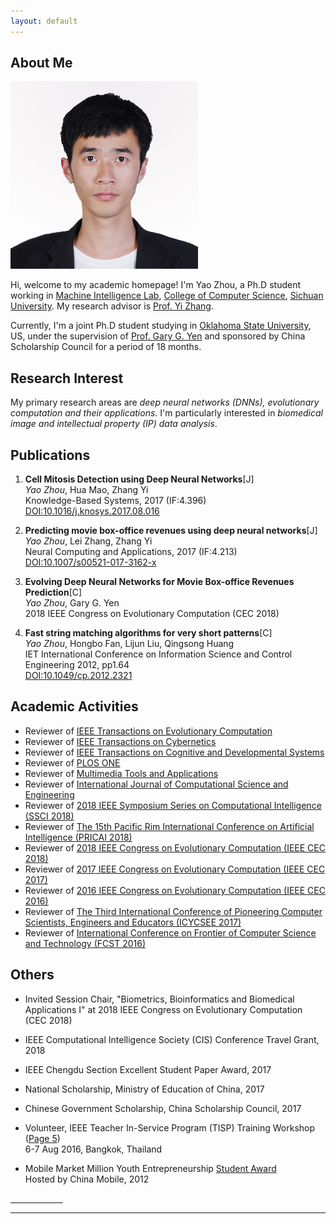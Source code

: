 ```yaml
---
layout: default
---
```


## About Me

<img class="profile-picture" src="photo_personal.jpg">

Hi, welcome to my academic homepage! I'm Yao Zhou, a Ph.D student working in [Machine Intelligence Lab](http://www.machineilab.org), [College of Computer Science](http://cs.scu.edu.cn), [Sichuan University](http://www.scu.edu.cn). My research advisor is [Prof. Yi Zhang](http://www.machineilab.org/users/zhangyi/).

Currently, I'm a joint Ph.D student studying in [Oklahoma State University](https://go.okstate.edu/), US, under the supervision of [Prof. Gary G. Yen](http://isc.okstate.edu/) and sponsored by China Scholarship Council for a period of 18 months.

## Research Interest

My primary research areas are *deep neural networks (DNNs), evolutionary computation and their applications*. I'm particularly interested in *biomedical image and intellectual property (IP) data analysis*.


## Publications

1. **Cell Mitosis Detection using Deep Neural Networks**[J]  
*Yao Zhou*, Hua Mao, Zhang Yi  
Knowledge-Based Systems, 2017 (IF:4.396)  
[DOI:10.1016/j.knosys.2017.08.016](https://doi.org/10.1016/j.knosys.2017.08.016)

2. **Predicting movie box-office revenues using deep neural networks**[J]  
*Yao Zhou*, Lei Zhang, Zhang Yi  
Neural Computing and Applications, 2017 (IF:4.213)  
[DOI:10.1007/s00521-017-3162-x](https://doi.org/10.1007/s00521-017-3162-x)

3. **Evolving Deep Neural Networks for Movie Box-office Revenues Prediction**[C]  
*Yao Zhou*, Gary G. Yen  
2018 IEEE Congress on Evolutionary Computation (CEC 2018)

4. **Fast string matching algorithms for very short patterns**[C]  
*Yao Zhou*, Hongbo Fan, Lijun Liu, Qingsong Huang   
IET International Conference on Information Science and Control Engineering 2012, pp1.64  
[DOI:10.1049/cp.2012.2321](http://dx.doi.org/10.1049/cp.2012.2321)

## Academic Activities
* Reviewer of [IEEE Transactions on Evolutionary Computation](https://ieeexplore.ieee.org/xpl/RecentIssue.jsp?punumber=4235)
* Reviewer of [IEEE Transactions on Cybernetics](http://ieeexplore.ieee.org/xpl/RecentIssue.jsp?punumber=6221036)
* Reviewer of [IEEE Transactions on Cognitive and Developmental Systems](https://ieeexplore.ieee.org/xpl/RecentIssue.jsp?punumber=7274989)
* Reviewer of [PLOS ONE](http://journals.plos.org/plosone/)
* Reviewer of [Multimedia Tools and Applications](https://link.springer.com/journal/11042)
* Reviewer of [International Journal of Computational Science and Engineering](http://www.inderscience.com/jhome.php?jcode=ijcse)
* Reviewer of [2018 IEEE Symposium Series on Computational Intelligence (SSCI 2018)](http://ieee-ssci2018.org)
* Reviewer of [The 15th Pacific Rim International Conference on Artificial Intelligence (PRICAI 2018)](http://cse.seu.edu.cn/pricai18/)
* Reviewer of [2018 IEEE Congress on Evolutionary Computation (IEEE CEC 2018)](http://www.ecomp.poli.br/~wcci2018/)
* Reviewer of [2017 IEEE Congress on Evolutionary Computation (IEEE CEC 2017)](http://www.cec2017.org/)
* Reviewer of [2016 IEEE Congress on Evolutionary Computation (IEEE CEC 2016)](http://www.wcci2016.org/)
* Reviewer of [The Third International Conference of Pioneering Computer Scientists, Engineers and Educators (ICYCSEE 2017)](http://www.icpcsee.org/)
* Reviewer of [International Conference on Frontier of Computer Science and Technology (FCST 2016)](http://www.wikicfp.com/cfp/servlet/event.showcfp?eventid=56691&copyownerid=81990)

## Others
* Invited Session Chair, "Biometrics, Bioinformatics and Biomedical Applications I" at 2018 IEEE Congress on Evolutionary Computation (CEC 2018)

* IEEE Computational Intelligence Society (CIS) Conference Travel Grant, 2018

* IEEE Chengdu Section Excellent Student Paper Award, 2017

* National Scholarship, Ministry of Education of China, 2017

* Chinese Government Scholarship, China Scholarship Council, 2017

* Volunteer, IEEE Teacher In-Service Program (TISP) Training Workshop ([Page 5](http://www.ieeer10.org/wp-content/uploads/2017/01/R10_eNewsletter-December2016.pdf))  
6-7 Aug 2016, Bangkok, Thailand  


* Mobile Market Million Youth Entrepreneurship [Student Award](http://dev.10086.cn/ps2012)  
Hosted by China Mobile, 2012

<a href="http://52.38.47.218"><span style="color:#FFFFFF">52.38.47.218</span><a>

---
